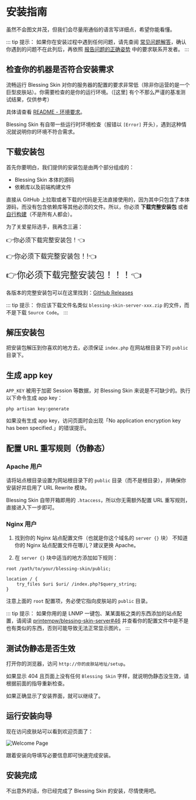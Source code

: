 # 安装指南

虽然不会图文并茂，但我们会尽量用通俗的语言写详细点，希望你能看懂。

::: tip 提示：
如果你在安装过程中遇到任何问题，请先查阅 [常见问题解答](/faq.md)，确认你遇到的问题不在此列后，再依照 [报告问题的正确姿势](/report.md) 中的要求联系开发者。
:::

## 检查你的机器是否符合安装需求

流畅运行 Blessing Skin 对你的服务器的配置的要求非常低（除非你运营的是一个巨型皮肤站）。你需要检查的是你的运行环境。（[这里] 有个不那么严谨的基准测试结果，仅供参考）

具体请查看 [README - 环境要求](https://github.com/bs-community/blessing-skin-server/blob/master/README.md#%E7%8E%AF%E5%A2%83%E8%A6%81%E6%B1%82)。

Blessing Skin 有自带一些运行时环境检查（报错以 `[Error]` 开头），遇到这种情况就说明你的环境不符合需求。

## 下载安装包

首先你要明白，我们提供的安装包是由两个部分组成的：

- Blessing Skin 本体的源码
- 依赖库以及前端构建文件

直接从 GitHub 上拉取或者下载的代码是无法直接使用的，因为其中只包含了本体源码，而没有包含依赖库等其他必须的文件。所以，你必须 **下载完整安装包** 或者 [自行构建](build.md)（不是所有人都会）。

为了关爱星际选手，我再念三遍：

<font size=3>👉你必须下载完整安装包！👈</font>

<font size=4>👉你必须下载完整安装包！!👈</font>

<font size=5>👉你必须下载完整安装包！！！👈</font>

各版本的完整安装包可以在这里找到：[GitHub Releases](https://github.com/bs-community/blessing-skin-server/releases)

::: tip 提示：
你应该下载文件名类似 `blessing-skin-server-xxx.zip` 的文件，而不是下载 `Source Code`。
:::

## 解压安装包

把安装包解压到你喜欢的地方去，必须保证 `index.php` 在网站根目录下的 `public` 目录下。

## 生成 app key

`APP_KEY` 被用于加密 Session 等数据，对 Blessing Skin 来说是不可缺少的。执行以下命令生成 app key：

```
php artisan key:generate
```

如果没有生成 app key，访问页面时会出现「No application encryption key has been specified.」的错误提示。

## 配置 URL 重写规则（伪静态）

### Apache 用户

请将站点根目录设置为网站根目录下的 `public` 目录（而不是根目录），并确保你安装好并启用了 URL Rewrite 模块。

Blessing Skin 自带开箱即用的 `.htaccess`，所以你无需额外配置 URL 重写规则，直接进入下一步即可。

### Nginx 用户

1. 找到你的 Nginx 站点配置文件（也就是你这个域名的 `server {}` 块）
   不知道你的 Nginx 站点配置文件在哪儿？建议更换 Apache。

2. 在 `server {}` 块中适当的地方添加如下规则：

```nginx
root /path/to/your/blessing-skin/public;

location / {
    try_files $uri $uri/ /index.php?$query_string;
}
```

注意上面的 `root` 配置项，务必使它指向皮肤站的 `public` 目录。

::: tip 提示：
如果你用的是 LNMP 一键包、某某面板之类的东西添加的站点配置，请阅读 [printempw/blessing-skin-server#46](https://github.com/printempw/blessing-skin-server/issues/46) 并查看你的配置文件中是不是也有类似的东西，否则可能导致无法正常显示图片。
:::

## 测试伪静态是否生效

打开你的浏览器，访问 `http://你的皮肤站地址/setup`。

如果显示 404 且页面上没有任何 `Blessing Skin` 字样，就说明伪静态没生效，请根据前面的指导重新检查。

如果正确显示了安装界面，就可以继续了。

## 运行安装向导

现在访问皮肤站可以看到欢迎页面了：

![Welcome Page](https://i.loli.net/2018/02/08/5a7c1b7f4ab66.png)

跟着安装向导填写必要信息即可快速完成安装。

## 安装完成

不出意外的话，你已经完成了 Blessing Skin 的安装，尽情使用吧。
